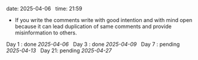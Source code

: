 date: 2025-04-06  
time: 21:59  

- If you write the comments write with good intention and with mind open because it can lead duplication of same comments and provide misinformation to others.
  

Day 1 : done *2025-04-06*  
Day 3 : done *2025-04-09*  
Day 7 : pending *2025-04-13*  
Day 21: pending *2025-04-27*